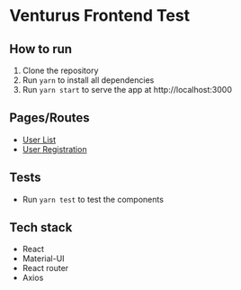 # Venturus Frontend Test

## How to run
1. Clone the repository
2. Run `yarn` to install all dependencies
3. Run `yarn start` to serve the app at http://localhost:3000

## Pages/Routes
- [User List](http://localhost:3000/users)
- [User Registration](http://localhost:3000/users/new)

## Tests
- Run `yarn test` to test the components

## Tech stack
- React
- Material-UI
- React router
- Axios

